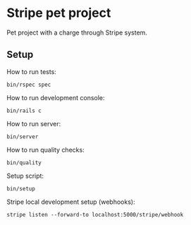 # Stripe pet project

Pet project with a charge through Stripe system.

## Setup

How to run tests:

```
bin/rspec spec
```

How to run development console:

```
bin/rails c
```

How to run server:

```
bin/server
```

How to run quality checks:

```
bin/quality
```

Setup script:

```
bin/setup
```

Stripe local development setup (webhooks):

```
stripe listen --forward-to localhost:5000/stripe/webhook
```
